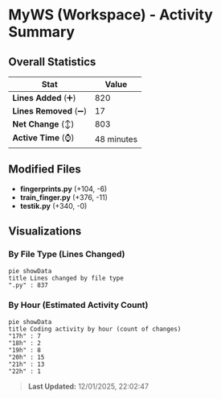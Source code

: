 # MyWS (Workspace) - Activity Summary 

## Overall Statistics

| Stat                   | Value                                                             |
| ---------------------- | ----------------------------------------------------------------- |
| **Lines Added** (➕)   | 820                                          |
| **Lines Removed** (➖) | 17                                        |
| **Net Change** (↕)    | 803                |
| **Active Time** (⌚)   | 48 minutes |


## Modified Files
- **fingerprints.py** (+104, -6)
- **train_finger.py** (+376, -11)
- **testik.py** (+340, -0)

## Visualizations

### By File Type (Lines Changed)

```mermaid
pie showData
title Lines changed by file type
".py" : 837
```

### By Hour (Estimated Activity Count)

```mermaid
pie showData
title Coding activity by hour (count of changes)
"17h" : 7
"18h" : 2
"19h" : 8
"20h" : 15
"21h" : 13
"22h" : 1
```


> **Last Updated:** 12/01/2025, 22:02:47